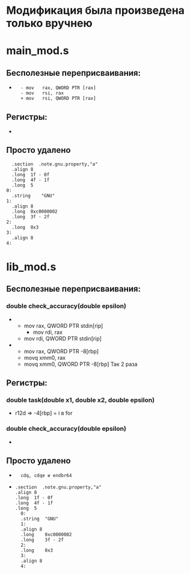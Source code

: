 # Модификация была произведена только вручнею

# __main_mod.s__

##    Бесполезные переприсваивания:
*		- mov	rax, QWORD PTR [rax]
		- mov	rsi, rax
		+ mov	rsi, QWORD PTR [rax]


##    Регистры:
* 

##    Просто удалено
      .section	.note.gnu.property,"a"
      .align 8
      .long	 1f - 0f
      .long	 4f - 1f
      .long	 5
    0:
      .string	 "GNU"
    1:
      .align 8
      .long	 0xc0000002
      .long	 3f - 2f
    2:
      .long	 0x3
    3:
      .align 8
    4:
       


# __lib_mod.s__
##    Бесполезные переприсваивания:

### double check_accuracy(double epsilon)
* 	- mov	rax, QWORD PTR stdin[rip]
	  - mov	rdi, rax
    + mov rdi, QWORD PTR stdin[rip]
*   - mov	rax, QWORD PTR -8[rbp]
    - movq	xmm0, rax
    + movq	xmm0, QWORD PTR -8[rbp]
    Так 2 раза

##    Регистры:
### double task(double x1, double x2, double epsilon)
* 	r12d => -4[rbp] = i в for

### double check_accuracy(double epsilon)
* 		

##    Просто удалено
* 		cdq, cdqe и endbr64
*     .section	.note.gnu.property,"a"
      .align 8
      .long	 1f - 0f
      .long	 4f - 1f
      .long	 5
    	0:
      	.string	 "GNU"
    	1:
      	.align 8
      	.long	 0xc0000002
      	.long	 3f - 2f
    	2:
      	.long	 0x3
    	3:
      	.align 8
    	4:

